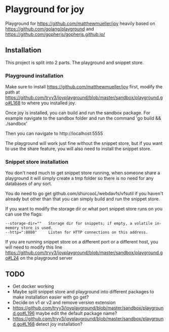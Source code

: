 # Playground for joy
Playground for https://github.com/matthewmueller/joy heavily based on https://github.com/golang/playground and https://github.com/gopherjs/gopherjs.github.io/

## Installation
This project is split into 2 parts. The playground and snippet store.

### Playground installation
Make sure to install https://github.com/matthewmueller/joy first, modify the path at https://github.com/tryy3/joyplayground/blob/master/sandbox/playground.go#L168 to where you installed joy.

Once joy is installed, you can build and run the sandbox package. For example navigate to the sandbox folder and run the command 'go build && ./sandbox'

Then you can navigate to http://localhost:5555

The playground will work just fine without the snippet store, but if you want to use the share feature, you will also need to install the snippet store.

### Snippet store installation
You don't need much to get snippet store running, when someone share a playground it will simply create a tmp folder so there is no need for any databases of any sort.

You do need to go get github.com/shurcooL/webdavfs/vfsutil if you haven't already but other than that you can simply build and run the snippet store.

If you want to modify the storage dir or what port snippet store runs on you can use the flags:
```
--storage-dir=""   Storage dir for snippets; if empty, a volatile in-memory store is used.
--http=":8080"     Listen for HTTP connections on this address.
```

If you are running snippet store on a different port or a different host, you will need to modify this line https://github.com/tryy3/joyplayground/blob/master/sandbox/playground.go#L24 on the playground server

## TODO
 * Get docker working
 * Maybe split snippet store and playground into different packages to make installation easier with go get?
 * Decide on v1 or v2 and remove version extension
 * https://github.com/tryy3/joyplayground/blob/master/sandbox/playground.go#L196 maybe edit the default package name?
 * https://github.com/tryy3/joyplayground/blob/master/sandbox/playground.go#L168 detect joy installation?
